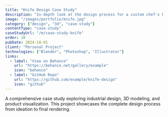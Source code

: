 ```yaml
---
title: "Knife Design Case Study"
description: "In-depth look at the design process for a custom chef's knife. From concept sketches to final 3D render."
image: "/images/portfolio/knife.jpg"
category: ["design", "3d", "case-study"]
contentType: "case-study"
caseStudyUrl: "/m/case-study-knife"
order: 10
pubDate: 2024-10-01
client: "Personal Project"
technologies: ["Blender", "Photoshop", "Illustrator"]
links:
  - label: "View on Behance"
    url: "https://behance.net/gallery/example"
    icon: "behance"
  - label: "GitHub Repo"
    url: "https://github.com/example/knife-design"
    icon: "github"
---
```


A comprehensive case study exploring industrial design, 3D modeling, and product visualization. This project showcases the complete design process from ideation to final rendering.
